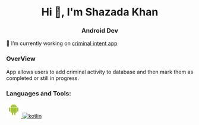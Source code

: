 <h1 align="center">Hi 👋, I'm Shazada Khan</h1>
<h3 align="center">Android Dev</h3>

🔭 I’m currently working on [criminal intent app](https://github.com/SKGitKit/CriminalIntentFinal)

<h3 align="left">OverView</h3>

<p align="left"> 
App allows users to add criminal activity to database and then mark them as completed or still in progress.

</p>

<h3 align="left">Languages and Tools:</h3>
<p align="left"> <a href="https://developer.android.com" target="_blank" rel="noreferrer"> <img src="https://raw.githubusercontent.com/devicons/devicon/master/icons/android/android-original-wordmark.svg" alt="android" width="40" height="40"/> </a> <a href="https://kotlinlang.org" target="_blank" rel="noreferrer"> <img src="https://www.vectorlogo.zone/logos/kotlinlang/kotlinlang-icon.svg" alt="kotlin" width="40" height="40"/> </a> </p>
